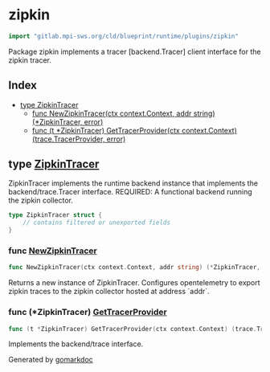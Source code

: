 <!-- Code generated by gomarkdoc. DO NOT EDIT -->

# zipkin

```go
import "gitlab.mpi-sws.org/cld/blueprint/runtime/plugins/zipkin"
```

Package zipkin implements a tracer \[backend.Tracer\] client interface for the zipkin tracer.

## Index

- [type ZipkinTracer](<#ZipkinTracer>)
  - [func NewZipkinTracer\(ctx context.Context, addr string\) \(\*ZipkinTracer, error\)](<#NewZipkinTracer>)
  - [func \(t \*ZipkinTracer\) GetTracerProvider\(ctx context.Context\) \(trace.TracerProvider, error\)](<#ZipkinTracer.GetTracerProvider>)


<a name="ZipkinTracer"></a>
## type [ZipkinTracer](<https://gitlab.mpi-sws.org/cld/blueprint2/blueprint/blob/main/runtime/plugins/zipkin/trace.go#L14-L16>)

ZipkinTracer implements the runtime backend instance that implements the backend/trace.Tracer interface. REQUIRED: A functional backend running the zipkin collector.

```go
type ZipkinTracer struct {
    // contains filtered or unexported fields
}
```

<a name="NewZipkinTracer"></a>
### func [NewZipkinTracer](<https://gitlab.mpi-sws.org/cld/blueprint2/blueprint/blob/main/runtime/plugins/zipkin/trace.go#L20>)

```go
func NewZipkinTracer(ctx context.Context, addr string) (*ZipkinTracer, error)
```

Returns a new instance of ZipkinTracer. Configures opentelemetry to export zipkin traces to the zipkin collector hosted at address \`addr\`.

<a name="ZipkinTracer.GetTracerProvider"></a>
### func \(\*ZipkinTracer\) [GetTracerProvider](<https://gitlab.mpi-sws.org/cld/blueprint2/blueprint/blob/main/runtime/plugins/zipkin/trace.go#L33>)

```go
func (t *ZipkinTracer) GetTracerProvider(ctx context.Context) (trace.TracerProvider, error)
```

Implements the backend/trace interface.

Generated by [gomarkdoc](<https://github.com/princjef/gomarkdoc>)
